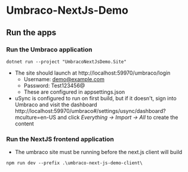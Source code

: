 # Umbraco-NextJs-Demo

## Run the apps



### Run the Umbraco application 
`dotnet run --project "UmbracoNextJsDemo.Site"` 

- The site should launch at http://localhost:59970/umbraco/login
  - Username: demo@example.com
  - Password: Test123456@
  - These are configured in appsettings.json
- uSync is configured to run on first build, but if it doesn't, sign into Umbraco and visit the dashboard http://localhost:59970/umbraco#/settings/usync/dashboard?mculture=en-US and click *Everything -> Import -> All* to create the content

### Run the NextJS frontend application

- The umbraco site must be running before the next.js client will build

`npm run dev --prefix .\umbraco-next-js-demo-client\`